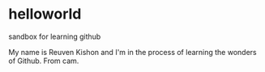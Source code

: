 # helloworld
sandbox for learning github

My name is Reuven Kishon and I'm in the process of learning the wonders of Github.
From cam.
